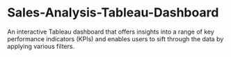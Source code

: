 # Sales-Analysis-Tableau-Dashboard
An interactive Tableau dashboard that offers insights into a range of key performance indicators (KPIs) and enables users to sift through the data by applying various filters.
